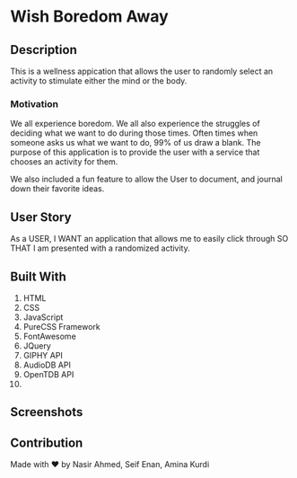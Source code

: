 # Wish Boredom Away

## Description

This is a wellness appication that allows the user to randomly select an activity to stimulate either the mind or the body.

### Motivation

 We all experience boredom. We all also experience the struggles of deciding what we want to do during those times. Often times when someone asks us what we want to do, 99% of us draw a blank. The purpose of this application is to provide the user with a service that chooses an activity for them.

 We also included a fun feature to allow the User to document, and journal down their favorite ideas.

## User Story

As a USER, I WANT an application that allows me to easily click through SO THAT I am presented with a randomized activity. 

## Built With

 1. HTML
 2. CSS
 3. JavaScript
 4. PureCSS Framework
 5. FontAwesome 
 6. JQuery
 7. GIPHY API
 8. AudioDB API
 9. OpenTDB API
 10. 
 

## Screenshots


## Contribution 

Made with ❤️ by Nasir Ahmed, Seif Enan, Amina Kurdi

